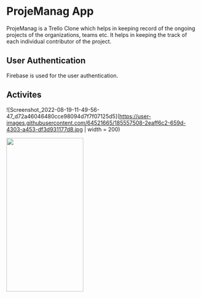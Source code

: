 # ProjeManag App
ProjeManag is a Trello Clone which helps in keeping record of the ongoing projects of the organizations, teams etc. It
helps in keeping the track of each individual contributor of the project.

## User Authentication 
Firebase is used for the user authentication.

## Activites

![Screenshot_2022-08-19-11-49-56-47_d72a46046480cce98094d7f7f07125d5](https://user-images.githubusercontent.com/64521665/185557508-2eaff6c2-659d-4303-a453-df3d931177d8.jpg | width = 200)

<img src="https://user-images.githubusercontent.com/64521665/185557508-2eaff6c2-659d-4303-a453-df3d931177d8.jpg" width="200" height="400" />
